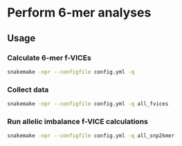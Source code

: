 # Perform 6-mer analyses
## Usage
### Calculate 6-mer f-VICEs
```sh
snakemake -npr --configfile config.yml -q
```

### Collect data
```sh
snakemake -npr --configfile config.yml -q all_fvices
```

### Run allelic imbalance f-VICE calculations
```sh
snakemake -npr --configfile config.yml -q all_snp2kmer
```